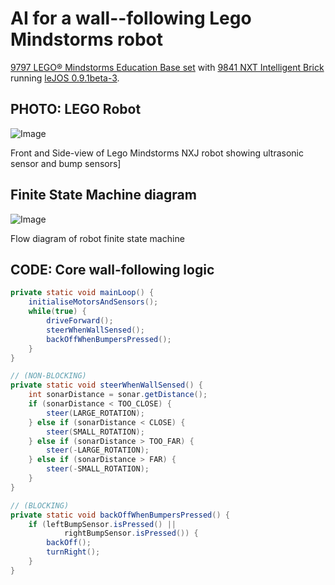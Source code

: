 # AI for a wall--following Lego Mindstorms robot

[9797 LEGO® Mindstorms Education
Base set][9797] with [9841 NXT Intelligent Brick][9841] running [leJOS
0.9.1beta-3][lejos]. 

## PHOTO: LEGO Robot

![Image](/blob/master/report/robot.jpg?raw=true)

Front and Side-view of Lego Mindstorms NXJ robot showing ultrasonic sensor and
bump sensors]

## Finite State Machine diagram

![Image](/blob/master/report/fsm.png?raw=true)

Flow diagram of robot finite state machine

## CODE: Core wall-following logic

````Java
private static void mainLoop() {
    initialiseMotorsAndSensors();
    while(true) {
        driveForward();
        steerWhenWallSensed();
        backOffWhenBumpersPressed();
    }
}

// (NON-BLOCKING)
private static void steerWhenWallSensed() { 
    int sonarDistance = sonar.getDistance();
    if (sonarDistance < TOO_CLOSE) {
        steer(LARGE_ROTATION);
    } else if (sonarDistance < CLOSE) {
        steer(SMALL_ROTATION);
    } else if (sonarDistance > TOO_FAR) {
        steer(-LARGE_ROTATION);
    } else if (sonarDistance > FAR) {
        steer(-SMALL_ROTATION);
    }
}

// (BLOCKING)
private static void backOffWhenBumpersPressed() {
    if (leftBumpSensor.isPressed() || 
            rightBumpSensor.isPressed()) {
        backOff();
        turnRight();
    }
}
````

[9797]: http://education.lego.com/en-us/lego-education-product-database/mindstorms/9797-lego-mindstorms-education-base-set/

[9841]: http://shop.lego.com/en-US/NXT-Intelligent-Brick-9841

[lejos]: http://sourceforge.net/projects/lejos/files/lejos-NXJ/0.9.1beta/

[9846]: http://shop.lego.com/en-US/Ultrasonic-Sensor-9846

[9843]: http://shop.lego.com/en-US/Touch-Sensor-9843

[9842]: http://shop.lego.com/en-US/Interactive-Servo-Motor-9842
